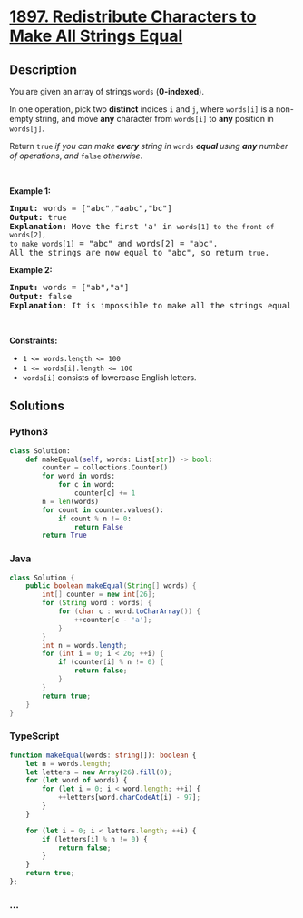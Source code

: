 # [1897. Redistribute Characters to Make All Strings Equal](https://leetcode.com/problems/redistribute-characters-to-make-all-strings-equal)



## Description

<p>You are given an array of strings <code>words</code> (<strong>0-indexed</strong>).</p>

<p>In one operation, pick two <strong>distinct</strong> indices <code>i</code> and <code>j</code>, where <code>words[i]</code> is a non-empty string, and move <strong>any</strong> character from <code>words[i]</code> to <strong>any</strong> position in <code>words[j]</code>.</p>

<p>Return <code>true</code> <em>if you can make<strong> every</strong> string in </em><code>words</code><em> <strong>equal </strong>using <strong>any</strong> number of operations</em>,<em> and </em><code>false</code> <em>otherwise</em>.</p>

<p>&nbsp;</p>
<p><strong>Example 1:</strong></p>

<pre>
<strong>Input:</strong> words = [&quot;abc&quot;,&quot;aabc&quot;,&quot;bc&quot;]
<strong>Output:</strong> true
<strong>Explanation:</strong> Move the first &#39;a&#39; in <code>words[1] to the front of words[2],
to make </code><code>words[1]</code> = &quot;abc&quot; and words[2] = &quot;abc&quot;.
All the strings are now equal to &quot;abc&quot;, so return <code>true</code>.
</pre>

<p><strong>Example 2:</strong></p>

<pre>
<strong>Input:</strong> words = [&quot;ab&quot;,&quot;a&quot;]
<strong>Output:</strong> false
<strong>Explanation:</strong> It is impossible to make all the strings equal using the operation.
</pre>

<p>&nbsp;</p>
<p><strong>Constraints:</strong></p>

<ul>
	<li><code>1 &lt;= words.length &lt;= 100</code></li>
	<li><code>1 &lt;= words[i].length &lt;= 100</code></li>
	<li><code>words[i]</code> consists of lowercase English letters.</li>
</ul>


## Solutions

<!-- tabs:start -->

### **Python3**

```python
class Solution:
    def makeEqual(self, words: List[str]) -> bool:
        counter = collections.Counter()
        for word in words:
            for c in word:
                counter[c] += 1
        n = len(words)
        for count in counter.values():
            if count % n != 0:
                return False
        return True
```

### **Java**

```java
class Solution {
    public boolean makeEqual(String[] words) {
        int[] counter = new int[26];
        for (String word : words) {
            for (char c : word.toCharArray()) {
                ++counter[c - 'a'];
            }
        }
        int n = words.length;
        for (int i = 0; i < 26; ++i) {
            if (counter[i] % n != 0) {
                return false;
            }
        }
        return true;
    }
}
```

### **TypeScript**

```ts
function makeEqual(words: string[]): boolean {
    let n = words.length;
    let letters = new Array(26).fill(0);
    for (let word of words) {
        for (let i = 0; i < word.length; ++i) {
            ++letters[word.charCodeAt(i) - 97];
        }
    }

    for (let i = 0; i < letters.length; ++i) {
        if (letters[i] % n != 0) {
            return false;
        }
    }
    return true;
};
```

### **...**

```

```

<!-- tabs:end -->
